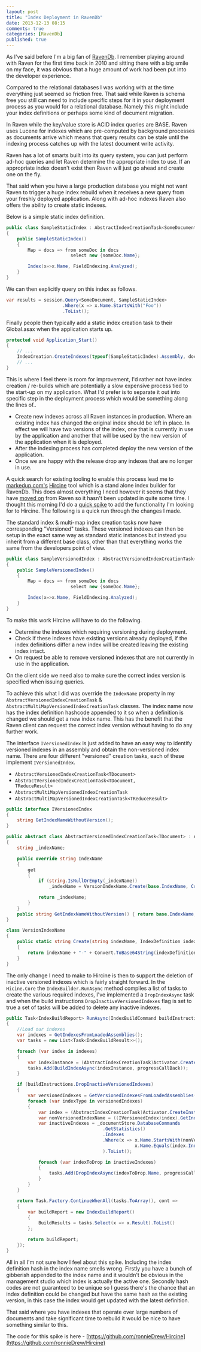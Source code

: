 ```yaml
---
layout: post
title: "Index Deployment in RavenDb"
date: 2013-12-13 08:15
comments: true
categories: [RavenDb]
published: true
---
```

As I've said before I'm a big fan of [RavenDb](http://ravendb.net). I remember playing around with Raven for the first time back in 2010 and sitting there with a big smile on my face, it was obvious that a huge amount of work had been put into the developer experience.

Compared to the relational databases I was working with at the time everything just seemed so friction free. That said while Raven is schema free you still can need to include specific steps for it in your deployment process as you would for a relational database. Namely this might include your index definitions or perhaps some kind of document migration.

<!--more-->

In Raven while the key/value store is ACID index queries are BASE. Raven uses Lucene for indexes which are pre-computed by background processes as documents arrive which means that query results can be stale until the indexing process catches up with the latest document write activity.

Raven has a lot of smarts built into its query system, you can just perform ad-hoc queries and let Raven determine the appropriate index to use. If an appropriate index doesn't exist then Raven will just go ahead and create one on the fly.

That said when you have a large production database you might not want Raven to trigger a huge index rebuild when it receives a new query from your freshly deployed application. Along with ad-hoc indexes Raven also offers the ability to create static indexes. 

Below is a simple static index definition.
``` c#
public class SampleStaticIndex : AbstractIndexCreationTask<SomeDocument>
{
    public SampleStaticIndex()
    {
        Map = docs => from someDoc in docs
                        select new {someDoc.Name};

        Index(x=>x.Name, FieldIndexing.Analyzed);
    }
}
```

We can then explicitly query on this index as follows.
``` c#
var results = session.Query<SomeDocument, SampleStaticIndex>
					 .Where(x => x.Name.StartsWith("Foo"))
					 .ToList();
```

Finally people then typically add a static index creation task to their Global.asax when the application starts up.
``` c#
protected void Application_Start()
{
	// ...
	IndexCreation.CreateIndexes(typeof(SampleStaticIndex).Assembly, documentStore);
	// ...
}
```

This is where I feel there is room for improvement, I'd rather not have index creation / re-builds which are potentially a slow expensive process tied to the start-up on my application. What I'd prefer is to separate it out into specific step in the deployment process which would be something along the lines of..

* Create new indexes across all Raven instances in production. Where an existing index has changed the original index should be left in place. In effect we will have two versions of the index, one that is currently in use by the application and another that will be used by the new version of the application when it is deployed.
* After the indexing process has completed deploy the new version of the application.
* Once we are happy with the release drop any indexes that are no longer in use.

A quick search for existing tooling to enable this process lead me to [markedup.com's](https://markedup.com/) [Hircine](http://blog.markedup.com/2012/09/introducing-hircine-a-stand-alone-index-builder-for-ravendb/) tool which is a stand alone index builder for RavenDb. This does almost everything I need however it seems that they have [moved on](http://blog.markedup.com/2013/02/cassandra-hive-and-hadoop-how-we-picked-our-analytics-stack/) from Raven so it hasn't been updated in quite some time. I thought this morning I'd do a [quick spike](https://github.com/ronnieDrew/Hircine) to add the functionality I'm looking for to Hircine. The following is a quick run through the changes I made.

The standard index & multi-map index creation tasks now have corresponding "Versioned" tasks. These versioned indexes can then be setup in the exact same way as standard static instances but instead you inherit from a different base class, other than that everything works the same from the developers point of view.

``` c#
public class SampleVersionedIndex : AbstractVersionedIndexCreationTask<SomeDocument>
{
    public SampleVersionedIndex()
    {
        Map = docs => from someDoc in docs
                        select new {someDoc.Name};

        Index(x=>x.Name, FieldIndexing.Analyzed);
    }
}
```

To make this work Hircine will have to do the following.

* Determine the indexes which requiring versioning during deployment.
* Check if these indexes have existing versions already deployed, if the index definitions differ a new index will be created leaving the existing index intact.
* On request be able to remove versioned indexes that are not currently in use in the application.

On the client side we need also to make sure the correct index version is specified when issuing queries.

To achieve this what I did was override the <code>IndexName</code> property in my <code>AbstractVersionedIndexCreationTask</code> & <code>AbstractMultiMapVersionedIndexCreationTask</code> classes. The index name now has the index definition hashcode appended to it so when a definition is changed we should get a new index name. This has the benefit that the Raven client can request the correct index version without having to do any further work.

The interface <code>IVersionedIndex</code> is just added to have an easy way to identify versioned indexes in an assembly and obtain the non-versioned index name. There are four different "versioned" creation tasks, each of these implement <code>IVersionedIndex</code>.

* <code>AbstractVersionedIndexCreationTask&#60;TDocument&#62;</code>
* <code>AbstractVersionedIndexCreationTask&#60;TDocument, TReduceResult&#62;</code>
* <code>AbstractMultiMapVersionedIndexCreationTask</code>
* <code>AbstractMultiMapVersionedIndexCreationTask&#60;TReduceResult&#62;</code>

``` c#
public interface IVersionedIndex
{
    string GetIndexNameWithoutVersion();
}

public abstract class AbstractVersionedIndexCreationTask<TDocument> : AbstractIndexCreationTask<TDocument>, IVersionedIndex
{
    string _indexName;

    public override string IndexName
    {
        get
        {
            if (string.IsNullOrEmpty(_indexName))
                _indexName = VersionIndexName.Create(base.IndexName, CreateIndexDefinition());

            return _indexName;
        }
    }
    public string GetIndexNameWithoutVersion() { return base.IndexName; } 
}

class VersionIndexName
{
    public static string Create(string indexName, IndexDefinition indexDefinition)
    {
        return indexName + "-" + Convert.ToBase64String(indexDefinition.GetIndexHash());
    }
}
```

The only change I need to make to Hircine is then to support the deletion of inactive versioned indexes which is fairly straight forward. In the <code>Hicine.Core</code> the <code>IndexBuilder.RunAsync</code> method compiles a list of tasks to create the various required indexes, I've implemented a <code>DropIndexAsync</code> task and when the build instructions <code>DropInactiveVersionedIndexes</code> flag is set to true a set of tasks will be added to delete any inactive indexes.

``` c#
public Task<IndexBuildReport> RunAsync(IndexBuildCommand buildInstructions, Action<IndexBuildResult> progressCallBack)
{
    //Load our indexes
    var indexes = GetIndexesFromLoadedAssemblies();
    var tasks = new List<Task<IndexBuildResult>>();

    foreach (var index in indexes)
    {
        var indexInstance = (AbstractIndexCreationTask)Activator.CreateInstance(index);
        tasks.Add(BuildIndexAsync(indexInstance, progressCallBack));
    }

    if (buildInstructions.DropInactiveVersionedIndexes)
    {
        var versionedIndexes = GetVersionedIndexesFromLoadedAssemblies();
        foreach (var indexType in versionedIndexes)
        {
            var index = (AbstractIndexCreationTask)Activator.CreateInstance(indexType);
            var nonVersionedIndexName = ((IVersionedIndex)index).GetIndexNameWithoutVersion();
            var inactiveIndexes = _documentStore.DatabaseCommands
                                    .GetStatistics()
                                    .Indexes
                                    .Where(x => x.Name.StartsWith(nonVersionedIndexName) &&
                                                x.Name.Equals(index.IndexName) == false
                                    ).ToList();

            foreach (var indexToDrop in inactiveIndexes)
            {
                tasks.Add(DropIndexAsync(indexToDrop.Name, progressCallBack));
            }
        }
    }

    return Task.Factory.ContinueWhenAll(tasks.ToArray(), cont =>
    {
        var buildReport = new IndexBuildReport()
        {
            BuildResults = tasks.Select(x => x.Result).ToList()
        };

        return buildReport;
    });
}
```

All in all I'm not sure how I feel about this spike. Including the index definition hash in the index name smells wrong. Firstly you have a bunch of gibberish appended to the index name and it wouldn't be obvious in the management studio which index is actually the active one. Secondly hash codes are not guaranteed to be unique so I guess there's the chance that an index definition could be changed but have the same hash as the existing version, in this case the index would get updated with the latest definition. 

That said where you have indexes that operate over large numbers of documents and take significant time to rebuild it would be nice to have something similar to this.

The code for this spike is here - [https://github.com/ronnieDrew/Hircine](https://github.com/ronnieDrew/Hircine)